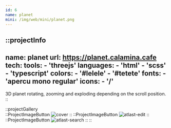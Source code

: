 ```yaml
---
id: 6
name: planet
mini: /img/web/mini/planet.png
---
```


::projectInfo
---
name: planet
url: https://planet.calamina.cafe
tech: 
    tools:
      - 'threejs'
    languages:
      - 'html'
      - 'scss'
      - 'typescript'
    colors:
      - '#lelele'
      - '#tetete'
    fonts:
      - 'apercu mono regular'
    icons:
      - '/'
---
3D planet rotating, zooming and exploding depending on the scroll position.
::

::projectGallery  
  ::ProjectImageButton
    ![cover](/img/web/planet.png)
  ::
  ::ProjectImageButton
    ![atlast-edit](/img/web/planet/planet-exploding.png)
  ::
  ::ProjectImageButton
    ![atlast-search](/img/web/planet/planet-zooming.png)
  :: 
::

<!-- ::projectFeatures
"Scroll interactions",
"Highlight color picker"
:: -->